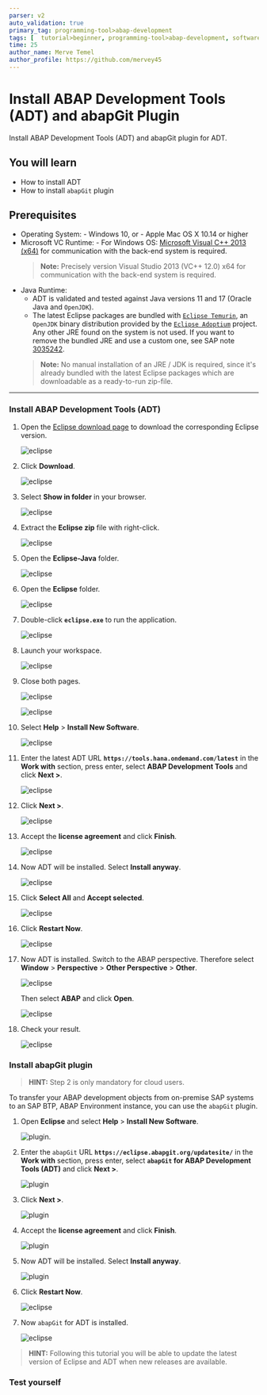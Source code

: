 ```yaml
---
parser: v2
auto_validation: true
primary_tag: programming-tool>abap-development
tags: [  tutorial>beginner, programming-tool>abap-development, software-product>sap-business-technology-platform ]
time: 25
author_name: Merve Temel
author_profile: https://github.com/mervey45
---
```



# Install ABAP Development Tools (ADT) and abapGit Plugin
<!-- description --> Install ABAP Development Tools (ADT) and abapGit plugin for ADT.

## You will learn
- How to install ADT
- How to install `abapGit` plugin

## Prerequisites
- Operating System:
      - Windows 10, or
      - Apple Mac OS X 10.14 or higher
- Microsoft VC Runtime:
      - For Windows OS: [Microsoft Visual C++ 2013 (x64)](https://support.microsoft.com/en-us/topic/the-latest-supported-visual-c-downloads-2647da03-1eea-4433-9aff-95f26a218cc0) for communication with the back-end system is required.
    >**Note:** Precisely version Visual Studio 2013 (VC++ 12.0) x64 for communication with the back-end system is required.
-	Java Runtime:
      -	ADT is validated and tested against Java versions 11 and 17 (Oracle Java and `OpenJDK`).
      - The latest Eclipse packages are bundled with [`Eclipse Temurin`](https://adoptium.net/), an `OpenJDK` binary distribution provided by the [`Eclipse Adoptium`](https://projects.eclipse.org/projects/adoptium) project. Any other JRE found on the system is not used. If you want to remove the bundled JRE and use a custom one, see SAP note [3035242](https://launchpad.support.sap.com/#/notes/3035242).
    >**Note:** No manual installation of an JRE / JDK is required, since it's already bundled with the latest Eclipse packages which are downloadable as a ready-to-run zip-file. 


---

### Install ABAP Development Tools (ADT)


  1. Open the [Eclipse download page](https://www.eclipse.org/downloads/packages/) to download the corresponding Eclipse version.

      ![eclipse](eclipse.png)

  2. Click **Download**.

      ![eclipse](eclipse2.png)

  3. Select **Show in folder** in your browser.

      ![eclipse](eclipse3.png)

  4. Extract the **Eclipse zip** file with right-click.

      ![eclipse](eclipse4.png)

  5. Open the **Eclipse-Java** folder.

      ![eclipse](eclipse5.png)

  6. Open the **Eclipse** folder.

      ![eclipse](eclipse6.png)

  7. Double-click **`eclipse.exe`** to run the application.

      ![eclipse](eclipse7.png)

  8. Launch your workspace.

      ![eclipse](eclipse8.png)

  9. Close both pages.

      ![eclipse](eclipse9.png)

      ![eclipse](eclipse10.png)

10. Select **Help** > **Install New Software**.

      ![eclipse](eclipse11.png)

11. Enter the latest ADT URL **`https://tools.hana.ondemand.com/latest`** in the **Work with** section, press enter,  select **ABAP Development Tools** and click **Next >**.

      ![eclipse](eclipse12.png)


12. Click **Next >**.

      ![eclipse](eclipse13.png)

13. Accept the **license agreement** and click **Finish**.

      ![eclipse](eclipse14.png)

14. Now ADT will be installed. Select **Install anyway**.

      ![eclipse](eclipse15.png)

15. Click **Select All** and **Accept selected**.

      ![eclipse](eclipse16.png)

16. Click **Restart Now**.

      ![eclipse](eclipse17.png)

17. Now ADT is installed. Switch to the ABAP perspective. Therefore select **Window** > **Perspective** > **Other Perspective** > **Other**.

    ![eclipse](perspective.png)

    Then select **ABAP** and click **Open**.

      ![eclipse](perspective2.png)

18. Check your result.

      ![eclipse](eclipse18.png)



### Install abapGit plugin


>**HINT:** Step 2 is only mandatory for cloud users.

To transfer your ABAP development objects from on-premise SAP systems to an SAP BTP, ABAP Environment instance, you can use the `abapGit` plugin.

  1.  Open **Eclipse** and select **Help** > **Install New Software**.

      ![plugin](eclipse11.png).

  2. Enter the `abapGit` URL **`https://eclipse.abapgit.org/updatesite/`** in the **Work with** section, press enter,  select **`abapGit` for ABAP Development Tools (ADT)** and click **Next >**.

      ![plugin](plugin2.png)

  3. Click **Next >**.

      ![plugin](plugin3.png)

  4. Accept the **license agreement** and click **Finish**.

      ![plugin](plugin4.png)

  5. Now ADT will be installed. Select **Install anyway**.

      ![plugin](plugin5.png)

  6. Click **Restart Now**.

      ![eclipse](plugin7.png)

  7. Now `abapGit` for ADT is installed.

      ![eclipse](plugin8.png)




>**HINT:** Following this tutorial you will be able to update the latest version of Eclipse and ADT when new releases are available.

### Test yourself



